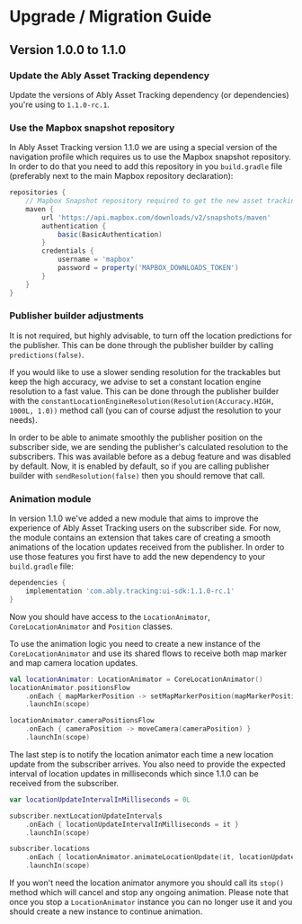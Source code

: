 # Upgrade / Migration Guide

## Version 1.0.0 to 1.1.0

### Update the Ably Asset Tracking dependency

Update the versions of Ably Asset Tracking dependency (or dependencies) you're using to `1.1.0-rc.1`.

### Use the Mapbox snapshot repository

In Ably Asset Tracking version 1.1.0 we are using a special version of the navigation profile which requires us to use the Mapbox snapshot repository. In order to do that you need to add this repository in you `build.gradle` file (preferably next to the main Mapbox repository declaration):

```groovy
repositories {
    // Mapbox Snapshot repository required to get the new asset tracking navigation profile.
    maven {
        url 'https://api.mapbox.com/downloads/v2/snapshots/maven'
        authentication {
            basic(BasicAuthentication)
        }
        credentials {
            username = 'mapbox'
            password = property('MAPBOX_DOWNLOADS_TOKEN')
        }
    }
}
```

### Publisher builder adjustments

It is not required, but highly advisable, to turn off the location predictions for the publisher. This can be done through the publisher builder by calling `predictions(false)`.

If you would like to use a slower sending resolution for the trackables but keep the high accuracy, we advise to set a constant location engine resolution to a fast value. This can be done through the publisher builder with the `constantLocationEngineResolution(Resolution(Accuracy.HIGH, 1000L, 1.0))` method call (you can of course adjust the resolution to your needs).

In order to be able to animate smoothly the publisher position on the subscriber side, we are sending the publisher's calculated resolution to the subscribers. This was available before as a debug feature and was disabled by default. Now, it is enabled by default, so if you are calling publisher builder with `sendResolution(false)` then you should remove that call.

### Animation module

In version 1.1.0 we've added a new module that aims to improve the experience of Ably Asset Tracking users on the subscriber side. For now, the module contains an extension that takes care of creating a smooth animations of the location updates received from the publisher. In order to use those features you first have to add the new dependency to your `build.gradle` file:

```groovy
dependencies {
    implementation 'com.ably.tracking:ui-sdk:1.1.0-rc.1'
}
```

Now you should have access to the `LocationAnimator`, `CoreLocationAnimator` and `Position` classes.

To use the animation logic you need to create a new instance of the `CoreLocationAnimator` and use its shared flows to receive both map marker and map camera location updates.

```kotlin
val locationAnimator: LocationAnimator = CoreLocationAnimator()
locationAnimator.positionsFlow
    .onEach { mapMarkerPosition -> setMapMarkerPosition(mapMarkerPosition) }
    .launchIn(scope)

locationAnimator.cameraPositionsFlow
    .onEach { cameraPosition -> moveCamera(cameraPosition) }
    .launchIn(scope)
```

The last step is to notify the location animator each time a new location update from the subscriber arrives. You also need to provide the expected interval of location updates in milliseconds which since 1.1.0 can be received from the subscriber.

```kotlin
var locationUpdateIntervalInMilliseconds = 0L

subscriber.nextLocationUpdateIntervals
    .onEach { locationUpdateIntervalInMilliseconds = it }
    .launchIn(scope)

subscriber.locations
    .onEach { locationAnimator.animateLocationUpdate(it, locationUpdateIntervalInMilliseconds) }
    .launchIn(scope)
```

If you won't need the location animator anymore you should call its `stop()` method which will cancel and stop any ongoing animation. Please note that once you stop a `LocationAnimator` instance you can no longer use it and you should create a new instance to continue animation.
